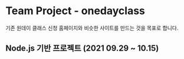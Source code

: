 # Team Project - onedayclass

기존 원데이 클래스 신청 홈페이지와 비슷한 사이트를 만드는 것을 목표로 합니다.

## Node.js 기반 프로젝트 (2021 09.29 ~ 10.15)
